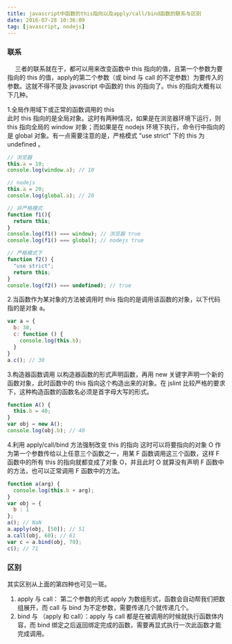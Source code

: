 ```yaml
---
title: javascript中函数的this指向以及apply/call/bind函数的联系与区别
date: 2016-07-28 10:36:09
tag: [javascript, nodejs]
---
```


### 联系  
&emsp; 三者的联系就在于，都可以用来改变函数中 this 指向的值，且第一个参数为要指向的 this 的值，apply的第二个参数（或 bind 与 call 的不定参数）为要传入的参数。这就不得不提及 javascript 中函数的 this 的指向了。this 的指向大概有以下几种。

1.全局作用域下或正常的函数调用的 this  
此时 this 指向的是全局对象。这时有两种情况，如果是在浏览器环境下运行，则 this 指向全局的 window 对象；而如果是在 nodejs 环境下执行，命令行中指向的是 global 对象。有一点需要注意的是，严格模式 "use strict" 下的 this 为 undefined 。

```javascript
// 浏览器
this.a = 10;
console.log(window.a); // 10
```

```javascript
// nodejs
this.a = 20;
console.log(global.a); // 20
```

```javascript
// 非严格模式
function f1(){
  return this;
}
console.log(f1() === window); // 浏览器 true
console.log(f1() === global); // nodejs true
```

```javascript
// 严格模式下
function f2() {
  "use strict";
  return this;
}
console.log(f2() === undefined); // true
```

2.当函数作为某对象的方法被调用时
 this 指向的是调用该函数的对象，以下代码指的是对象 a。

```javascript
var a = {
  b: 30,
  c: function () {
    console.log(this.b);
  }
}
a.c(); // 30
```

3.构造器函数调用
以构造器函数的形式声明函数，再用 new 关键字声明一个新的函数对象，此时函数中的 this 指向这个构造出来的对象。在 jslint 比较严格的要求下，这种构造函数的函数名必须是首字母大写的形式。

```javascript
function A() {
  this.b = 40;
}
var obj = new A();
console.log(obj.b); // 40
```

4.利用 apply/call/bind 方法强制改变 this 的指向
这时可以将要指向的对象 O 作为第一个参数传给以上任意三个函数之一，用某 F 函数调用这三个函数，这样 F 函数中的所有 this 的指向就都变成了对象 O，并且此时 O 就算没有声明 F 函数中的方法，也可以正常调用 F 函数中的方法。

```javascript
function a(arg) {
  console.log(this.b + arg);
}
var obj = {
  b : 1
};
a(); // NaN
a.apply(obj, [50]); // 51
a.call(obj, 60); // 61
var c = a.bind(obj, 70);
c(); // 71
```

### 区别
其实区别从上面的第四种也可见一斑。
1. apply 与 call： 第二个参数的形式 apply 为数组形式，函数会自动帮我们把数组展开，而 call 与 bind 为不定参数，需要传递几个就传递几个。
2. bind 与 （apply 和 call）：apply 与 call 都是在被调用的时候就执行函数体内容，而 bind 绑定之后返回绑定完成的函数，需要再显式执行一次此函数才能完成调用。

